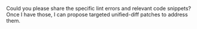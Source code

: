 Could you please share the specific lint errors and relevant code snippets? Once I have those, I can propose targeted unified-diff patches to address them.